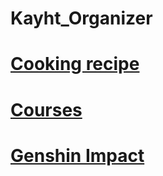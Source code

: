 # Kayht_Organizer

# [Cooking recipe]()

# [Courses]()

# [Genshin Impact](https://kayht.github.io/Kayht_Organizer/Genshin_Impact/Main)
